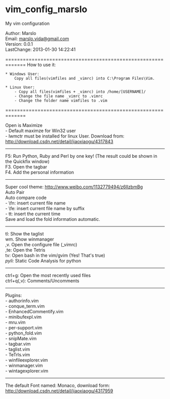 vim_config_marslo
=================

My vim configuration

Author: Marslo  
Email: marslo.vida@gmail.com   
Version: 0.0.1  
LastChange: 2013-01-30 14:22:41

=============================================================
How to use it:

    * Windows User:
        Copy all files(vimfiles and _vimrc) into C:\Program Files\Vim.

    * Linux User:
        - Copy all files(vimfiles + _vimrc) into /home/[USERNAME]/
        - Change the file name _vimrc to .vimrc
        - Change the folder name vimfiles to .vim


=============================================================

Open is Maximize   
    - Default maximze for Win32 user  
    - lwmctr must be installed for linux User. Download from: http://download.csdn.net/detail/jiaoxiaogu/4317843  

---------------------------------------------------------------

F5: Run Python, Ruby and Perl by one key! (The result could be shown in the Quickfix window)  
F3. Open the tagbar  
F4. Add the personal information  

--------------------------------------------------------------

Super cool theme: http://www.weibo.com/1132779494/z6lIzbmBg   
Auto Pair   
Auto compare code    
    - \fn: insert current file name   
    - \fe: insert current file name by suffix   
    - tt:  insert the current time   
Save and load the fold information automatic.   
   
---------------------------------------------------------------
   
tl:     Show the taglist   
wm.    Show winmanager   
,v.    Open the configure file (_vimrc)   
,te:    Open the Tetris   
tv:     Open bash in the vim/gvim (Yes! That's true)   
*pyli:*   Static Code Analysis for python   
   
---------------------------------------------------------------
   
ctrl+g:     Open the most recently used files   
ctrl+q(,v): Comments/Uncomments   
   
---------------------------------------------------------------
Plugins:   
    - authorinfo.vim   
    - conque_term.vim   
    - EnhancedCommentify.vim   
    - minibufexpl.vim   
    - mru.vim   
    - per-support.vim   
    - python_fold.vim   
    - snipMate.vim   
    - tagbar.vim   
    - taglist.vim   
    - TeTrIs.vim   
    - winfileexplorer.vim   
    - winmanager.vim   
    - wintagexplorer.vim   
   
-----------------------------
   
The default Font named: Monaco, download form: http://download.csdn.net/detail/jiaoxiaogu/4317959   




